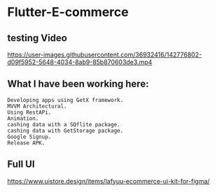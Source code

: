 # Flutter-E-commerce
## testing Video


https://user-images.githubusercontent.com/36932416/142776802-d09f5952-5648-4034-8ab9-85b870603de3.mp4


## What I have been working here:

    Developing apps using GetX framework.
    MVVM Architectural.
    Using RestAPi.
    Animation.
    cashing data with a SQflite package.
    cashing data with GetStorage package.
    Google Signup.
    Release APK.
    
    

## Full UI 
https://www.uistore.design/items/lafyuu-ecommerce-ui-kit-for-figma/
